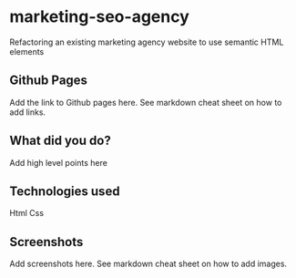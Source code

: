 # marketing-seo-agency

Refactoring an existing marketing agency website to use semantic HTML elements

## Github Pages

Add the link to Github pages here. See markdown cheat sheet on how to add links.

## What did you do?

Add high level points here

## Technologies used

Html
Css

## Screenshots

Add screenshots here. See markdown cheat sheet on how to add images.
